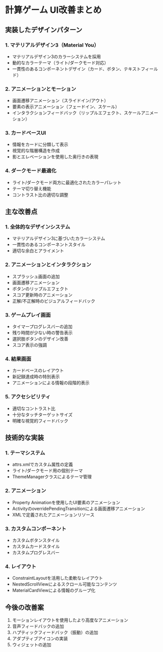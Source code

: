 # 計算ゲーム UI改善まとめ

## 実装したデザインパターン

### 1. マテリアルデザイン3（Material You）
- マテリアルデザイン3のカラーシステムを採用
- 動的なカラーテーマ（ライト/ダークモード対応）
- 一貫性のあるコンポーネントデザイン（カード、ボタン、テキストフィールド）

### 2. アニメーションとモーション
- 画面遷移アニメーション（スライドイン/アウト）
- 要素の表示アニメーション（フェードイン、スケール）
- インタラクションフィードバック（リップルエフェクト、スケールアニメーション）

### 3. カードベースUI
- 情報をカードに分類して表示
- 視覚的な階層構造を作成
- 影とエレベーションを使用した奥行きの表現

### 4. ダークモード最適化
- ライト/ダークモード両方に最適化されたカラーパレット
- テーマ切り替え機能
- コントラスト比の適切な調整

## 主な改善点

### 1. 全体的なデザインシステム
- マテリアルデザイン3に基づいたカラーシステム
- 一貫性のあるコンポーネントスタイル
- 適切な余白とアライメント

### 2. アニメーションとインタラクション
- スプラッシュ画面の追加
- 画面遷移アニメーション
- ボタンのリップルエフェクト
- スコア更新時のアニメーション
- 正解/不正解時のビジュアルフィードバック

### 3. ゲームプレイ画面
- タイマープログレスバーの追加
- 残り時間が少ない時の警告表示
- 選択肢ボタンのデザイン改善
- スコア表示の強調

### 4. 結果画面
- カードベースのレイアウト
- 新記録達成時の特別表示
- アニメーションによる情報の段階的表示

### 5. アクセシビリティ
- 適切なコントラスト比
- 十分なタッチターゲットサイズ
- 明確な視覚的フィードバック

## 技術的な実装

### 1. テーマシステム
- attrs.xmlでカスタム属性の定義
- ライト/ダークモード用の個別テーマ
- ThemeManagerクラスによるテーマ管理

### 2. アニメーション
- Property Animationを使用したUI要素のアニメーション
- ActivityのoverridePendingTransitionによる画面遷移アニメーション
- XMLで定義されたアニメーションリソース

### 3. カスタムコンポーネント
- カスタムボタンスタイル
- カスタムカードスタイル
- カスタムプログレスバー

### 4. レイアウト
- ConstraintLayoutを活用した柔軟なレイアウト
- NestedScrollViewによるスクロール可能なコンテンツ
- MaterialCardViewによる情報のグループ化

## 今後の改善案

1. モーションレイアウトを使用したより高度なアニメーション
2. 音声フィードバックの追加
3. ハプティックフィードバック（振動）の追加
4. アダプティブアイコンの実装
5. ウィジェットの追加